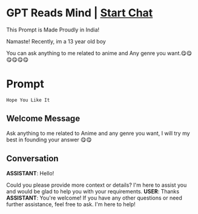 

# GPT Reads Mind | [Start Chat](https://gptcall.net/chat.html?data=%7B%22contact%22%3A%7B%22id%22%3A%22KwhXOuwyQC04qw2YvZaWL%22%2C%22flow%22%3Atrue%7D%7D)
This Prompt is Made Proudly in India! 

Namaste! Recently, im a 13 year old boy

You can ask anything to me related to anime and Any genre you want.😋😋😋😋😋😋

# Prompt

```
Hope You Like It
```

## Welcome Message
Ask anything to me related to Anime and any genre you want, I will try my best in founding your answer 😋😋

## Conversation

**ASSISTANT**: Hello! 



Could you please provide more context or details? I'm here to assist you and would be glad to help you with your requirements.
**USER**: Thanks
**ASSISTANT**: You're welcome! If you have any other questions or need further assistance, feel free to ask. I'm here to help!

